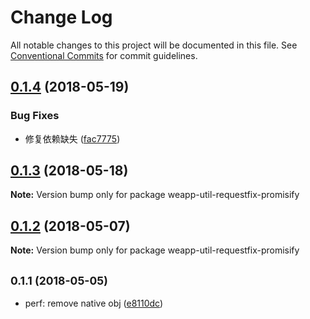 # Change Log

All notable changes to this project will be documented in this file.
See [Conventional Commits](https://conventionalcommits.org) for commit guidelines.

<a name="0.1.4"></a>
## [0.1.4](https://github.com/tolerance-go/weapp-cli/compare/weapp-util-requestfix-promisify@0.1.3...weapp-util-requestfix-promisify@0.1.4) (2018-05-19)


### Bug Fixes

* 修复依赖缺失 ([fac7775](https://github.com/tolerance-go/weapp-cli/commit/fac7775))




<a name="0.1.3"></a>
## [0.1.3](https://github.com/tolerance-go/weapp-cli/compare/weapp-util-requestfix-promisify@0.1.2...weapp-util-requestfix-promisify@0.1.3) (2018-05-18)




**Note:** Version bump only for package weapp-util-requestfix-promisify

<a name="0.1.2"></a>
## [0.1.2](https://github.com/tolerance-go/weapp-cli/compare/weapp-util-requestfix-promisify@0.1.1...weapp-util-requestfix-promisify@0.1.2) (2018-05-07)




**Note:** Version bump only for package weapp-util-requestfix-promisify

<a name="0.1.1"></a>
## <small>0.1.1 (2018-05-05)</small>

* perf: remove native obj ([e8110dc](https://github.com/tolerance-go/weapp-cli/commit/e8110dc))
